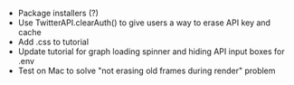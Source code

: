 - Package installers (?)
- Use TwitterAPI.clearAuth() to give users a way to erase API key and cache
- Add .css to tutorial
- Update tutorial for graph loading spinner and hiding API input boxes for .env
- Test on Mac to solve "not erasing old frames during render" problem
